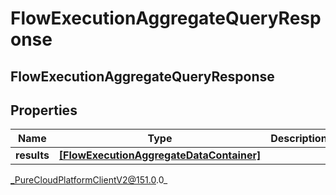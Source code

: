 # FlowExecutionAggregateQueryResponse

## FlowExecutionAggregateQueryResponse

## Properties

|Name | Type | Description | Notes|
|------------ | ------------- | ------------- | -------------|
| **results** | [**[FlowExecutionAggregateDataContainer]**](FlowExecutionAggregateDataContainer) |  | [optional] |



_PureCloudPlatformClientV2@151.0.0_
